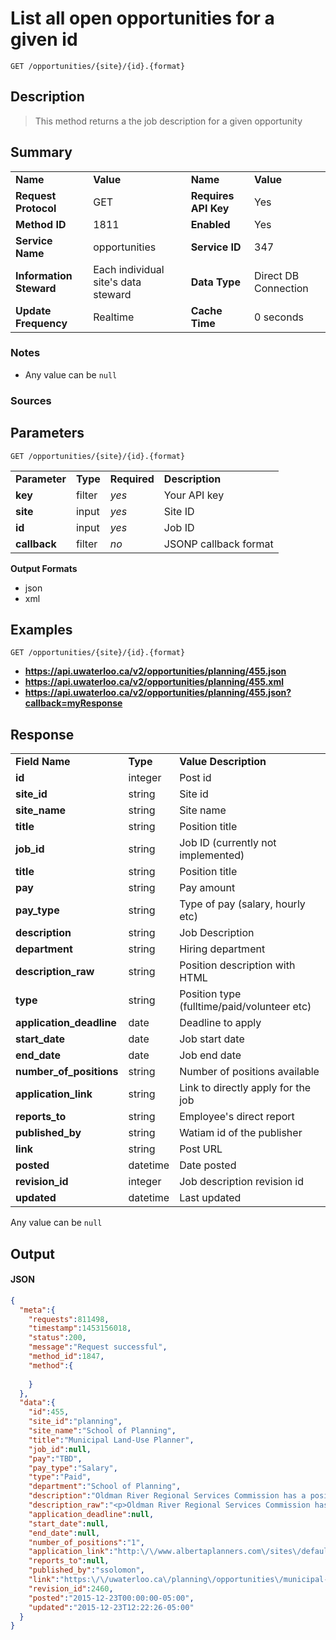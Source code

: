 # List all open opportunities for a given id

```
GET /opportunities/{site}/{id}.{format}
```

## Description

> This method returns a the job description for a given opportunity

## Summary

<table>
  <tr>
    <td><b>Name</b></td>
    <td><b>Value</b></td>
    <td><b><b>Name</b></b></td>
    <td><b>Value</b></td>
  </tr>
  <tr>
    <td><b>Request Protocol</b></td>
    <td>GET</td>
    <td><b>Requires API Key</b></td>
    <td>Yes</td>
  </tr>
  <tr>
    <td><b>Method ID</b></td>
    <td>1811</td>
    <td><b>Enabled</b></td>
    <td>Yes</td>
  </tr>
  <tr>
    <td><b>Service Name</b></td>
    <td>opportunities</td>
    <td><b>Service ID</b></td>
    <td>347</td>
  </tr>
  <tr>
    <td><b>Information Steward</b></td>
    <td>Each individual site's data steward</td>
    <td><b>Data Type</b></td>
    <td>Direct DB Connection</td>
  </tr>
  <tr>
    <td><b>Update Frequency</b></td>
    <td>Realtime</td>
    <td><b>Cache Time</b></td>
    <td>0 seconds</td>
  </tr>
</table>


### Notes

- Any value can be `null`


### Sources



## Parameters

```
GET /opportunities/{site}/{id}.{format}
```

<table>
  <tr>
    <td><b>Parameter</b></td>
    <td><b>Type</b></td>
    <td><b><b>Required</b></b></td>
    <td><b>Description</b></td>
  </tr>
  <tr>
    <td><b>key</b></td>
    <td>filter</td>
    <td><i>yes</i></td>
    <td>Your API key</td>
  </tr>
  <tr>
    <td><b>site</b></td>
    <td>input</td>
    <td><i>yes</i></td>
    <td>Site ID</td>
  </tr>
  <tr>
    <td><b>id</b></td>
    <td>input</td>
    <td><i>yes</i></td>
    <td>Job ID</td>
  </tr>
  <tr>
    <td><b>callback</b></td>
    <td>filter</td>
    <td><i>no</i></td>
    <td>JSONP callback format</td>
  </tr>
</table>

**Output Formats**

- json
- xml


## Examples

```
GET /opportunities/{site}/{id}.{format}
```

- **https://api.uwaterloo.ca/v2/opportunities/planning/455.json**
- **https://api.uwaterloo.ca/v2/opportunities/planning/455.xml**
- **https://api.uwaterloo.ca/v2/opportunities/planning/455.json?callback=myResponse**


## Response

<table>
  <tr>
    <td><b>Field Name</b></td>
    <td><b>Type</b></td>
    <td><b>Value Description</b></td>
  </tr>
  <tr>
    <td><b>id</b></td>
    <td>integer</td>
    <td>Post id</td>
  </tr>
  <tr>
    <td><b>site_id</b></td>
    <td>string</td>
    <td>Site id</td>
  </tr>
  <tr>
    <td><b>site_name</b></td>
    <td>string</td>
    <td>Site name</td>
  </tr>
  <tr>
    <td><b>title</b></td>
    <td>string</td>
    <td>Position title</td>
  </tr>
  <tr>
    <td><b>job_id</b></td>
    <td>string</td>
    <td>Job ID (currently not implemented)</td>
  </tr>
  <tr>
    <td><b>title</b></td>
    <td>string</td>
    <td>Position title</td>
  </tr>
  <tr>
    <td><b>pay</b></td>
    <td>string</td>
    <td>Pay amount</td>
  </tr>
  <tr>
    <td><b>pay_type</b></td>
    <td>string</td>
    <td>Type of pay (salary, hourly etc)</td>
  </tr>
  <tr>
    <td><b>description</b></td>
    <td>string</td>
    <td>Job Description</td>
  </tr>
  <tr>
    <td><b>department</b></td>
    <td>string</td>
    <td>Hiring department</td>
  </tr>
  <tr>
    <td><b>description_raw</b></td>
    <td>string</td>
    <td>Position description with HTML</td>
  </tr>
  <tr>
    <td><b>type</b></td>
    <td>string</td>
    <td>Position type (fulltime/paid/volunteer etc)</td>
  </tr>
  <tr>
    <td><b>application_deadline</b></td>
    <td>date</td>
    <td>Deadline to apply</td>
  </tr>
  <tr>
    <td><b>start_date</b></td>
    <td>date</td>
    <td>Job start date</td>
  </tr>
  <tr>
    <td><b>end_date</b></td>
    <td>date</td>
    <td>Job end date</td>
  </tr>
  <tr>
    <td><b>number_of_positions</b></td>
    <td>string</td>
    <td>Number of positions available</td>
  </tr>
  <tr>
    <td><b>application_link</b></td>
    <td>string</td>
    <td>Link to directly apply for the job</td>
  </tr>
  <tr>
    <td><b>reports_to</b></td>
    <td>string</td>
    <td>Employee's direct report</td>
  </tr>
  <tr>
    <td><b>published_by</b></td>
    <td>string</td>
    <td>Watiam id of the publisher</td>
  </tr>
  <tr>
    <td><b>link</b></td>
    <td>string</td>
    <td>Post URL</td>
  </tr>
  <tr>
    <td><b>posted</b></td>
    <td>datetime</td>
    <td>Date posted</td>
  </tr>
  <tr>
    <td><b>revision_id</b></td>
    <td>integer</td>
    <td>Job description revision id</td>
  </tr>
  <tr>
    <td><b>updated</b></td>
    <td>datetime</td>
    <td>Last updated</td>
  </tr>
</table>


Any value can be `null`

## Output

#### JSON

```json
{
  "meta":{
    "requests":811498,
    "timestamp":1453156018,
    "status":200,
    "message":"Request successful",
    "method_id":1847,
    "method":{
      
    }
  },
  "data":{
    "id":455,
    "site_id":"planning",
    "site_name":"School of Planning",
    "title":"Municipal Land-Use Planner",
    "job_id":null,
    "pay":"TBD",
    "pay_type":"Salary",
    "type":"Paid",
    "department":"School of Planning",
    "description":"Oldman River Regional Services Commission has a position open for a Municipal Land-Use Planner. Please link for full details.",
    "description_raw":"<p>Oldman River Regional Services Commission has a position open for a Municipal Land-Use Planner. Please link for full details.<\/p>",
    "application_deadline":null,
    "start_date":null,
    "end_date":null,
    "number_of_positions":"1",
    "application_link":"http:\/\/www.albertaplanners.com\/sites\/default\/files\/career_opportunities\/attachments\/ORRSCPlannerJobAd.pdf",
    "reports_to":null,
    "published_by":"ssolomon",
    "link":"https:\/\/uwaterloo.ca\/planning\/opportunities\/municipal-land-use-planner",
    "revision_id":2460,
    "posted":"2015-12-23T00:00:00-05:00",
    "updated":"2015-12-23T12:22:26-05:00"
  }
}
```

